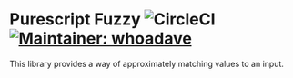 # Purescript Fuzzy ![CircleCI](https://img.shields.io/circleci/project/github/citizennet/purescript-fuzzy.svg) [![Maintainer: whoadave](https://img.shields.io/badge/maintainer-whoadave-lightgrey.svg)](http://github.com/davezuch)
This library provides a way of approximately matching values to an input.
